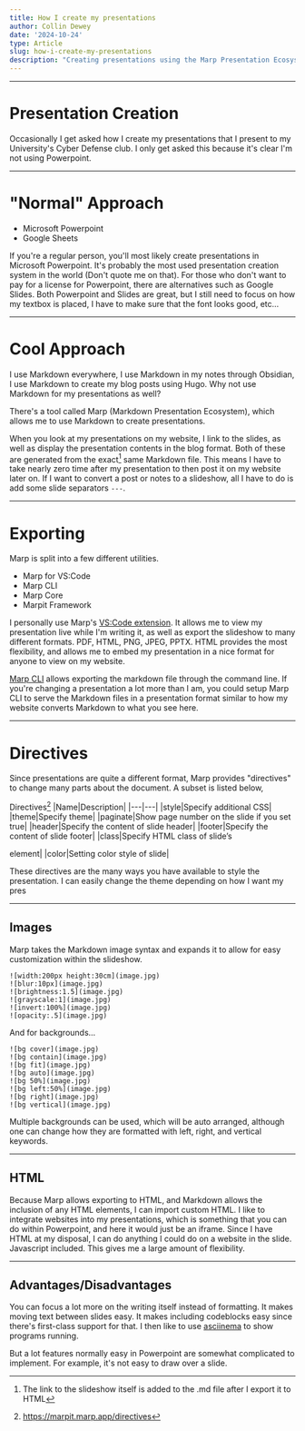 ```yaml
---
title: How I create my presentations
author: Collin Dewey
date: '2024-10-24'
type: Article
slug: how-i-create-my-presentations
description: "Creating presentations using the Marp Presentation Ecosystem to produce presentations faster and in a more dynamic manner"
---
```


---
# Presentation Creation

Occasionally I get asked how I create my presentations that I present to my University's Cyber Defense club. I only get asked this because it's clear I'm not using Powerpoint.

---

# "Normal" Approach

- Microsoft Powerpoint
- Google Sheets

If you're a regular person, you'll most likely create presentations in Microsoft Powerpoint. It's probably the most used presentation creation system in the world (Don't quote me on that). For those who don't want to pay for a license for Powerpoint, there are alternatives such as Google Slides. Both Powerpoint and Slides are great, but I still need to focus on how my textbox is placed, I have to make sure that the font looks good, etc...

---

# Cool Approach

I use Markdown everywhere, I use Markdown in my notes through Obsidian, I use Markdown to create my blog posts using Hugo. Why not use Markdown for my presentations as well?

There's a tool called Marp (Markdown Presentation Ecosystem), which allows me to use Markdown to create presentations.

When you look at my presentations on my website, I link to the slides, as well as display the presentation contents in the blog format. Both of these are generated from the exact[^1] same Markdown file. This means I have to take nearly zero time after my presentation to then post it on my website later on. If I want to convert a post or notes to a slideshow, all I have to do is add some slide separators `---`.

[^1]: The link to the slideshow itself is added to the .md file after I export it to HTML

---

# Exporting

Marp is split into a few different utilities.

- Marp for VS:Code
- Marp CLI
- Marp Core
- Marpit Framework

I personally use Marp's [VS:Code extension](https://marketplace.visualstudio.com/items?itemName=marp-team.marp-vscode). It allows me to view my presentation live while I'm writing it, as well as export the slideshow to many different formats. PDF, HTML, PNG, JPEG, PPTX. HTML provides the most flexibility, and allows me to embed my presentation in a nice format for anyone to view on my website.

[Marp CLI](https://github.com/marp-team/marp-cli) allows exporting the markdown file through the command line. If you're changing a presentation a lot more than I am, you could setup Marp CLI to serve the Markdown files in a presentation format similar to how my website converts Markdown to what you see here.

---

# Directives

Since presentations are quite a different format, Marp provides "directives" to change many parts about the document. A subset is listed below,

Directives[^2]
|Name|Description|
|---|---|
|style|Specify additional CSS|
|theme|Specify theme|
|paginate|Show page number on the slide if you set true|
|header|Specify the content of slide header|
|footer|Specify the content of slide footer|
|class|Specify HTML class of slide’s <section> element|
|color|Setting color style of slide|

These directives are the many ways you have available to style the presentation. I can easily change the theme depending on how I want my pres

[^2]: https://marpit.marp.app/directives

---

# Images

Marp takes the Markdown image syntax and expands it to allow for easy customization within the slideshow.
```
![width:200px height:30cm](image.jpg)
![blur:10px](image.jpg)
![brightness:1.5](image.jpg)
![grayscale:1](image.jpg)
![invert:100%](image.jpg)
![opacity:.5](image.jpg)
```
And for backgrounds...
```
![bg cover](image.jpg)
![bg contain](image.jpg)
![bg fit](image.jpg)
![bg auto](image.jpg)
![bg 50%](image.jpg)
![bg left:50%](image.jpg)
![bg right](image.jpg)
![bg vertical](image.jpg)
```
Multiple backgrounds can be used, which will be auto arranged, although one can change how they are formatted with left, right, and vertical keywords.

---

# HTML

Because Marp allows exporting to HTML, and Markdown allows the inclusion of any HTML elements, I can import custom HTML. I like to integrate websites into my presentations, which is something that you can do within Powerpoint, and here it would just be an iframe. Since I have HTML at my disposal, I can do anything I could do on a website in the slide. Javascript included. This gives me a large amount of flexibility.

---

# Advantages/Disadvantages

You can focus a lot more on the writing itself instead of formatting. It makes moving text between slides easy. It makes including codeblocks easy since there's first-class support for that. I then like to use [asciinema](https://asciinema.org/) to show programs running.

But a lot features normally easy in Powerpoint are somewhat complicated to implement. For example, it's not easy to draw over a slide. 